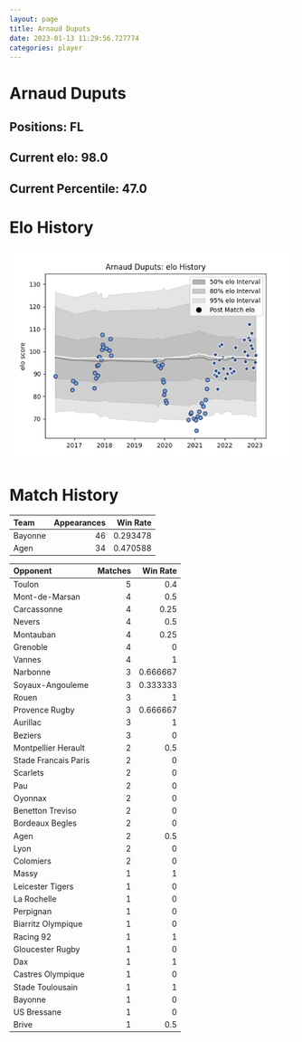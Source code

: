 ```yaml
---  
layout: page  
title: Arnaud Duputs  
date: 2023-01-13 11:29:56.727774  
categories: player  
---
```

# Arnaud Duputs

## Positions: FL

## Current elo: 98.0

## Current Percentile: 47.0

# Elo History


![elo history](history_ArnaudDuputs.png)
# Match History


| Team    |   Appearances |   Win Rate |
|:--------|--------------:|-----------:|
| Bayonne |            46 |   0.293478 |
| Agen    |            34 |   0.470588 |

| Opponent             |   Matches |   Win Rate |
|:---------------------|----------:|-----------:|
| Toulon               |         5 |   0.4      |
| Mont-de-Marsan       |         4 |   0.5      |
| Carcassonne          |         4 |   0.25     |
| Nevers               |         4 |   0.5      |
| Montauban            |         4 |   0.25     |
| Grenoble             |         4 |   0        |
| Vannes               |         4 |   1        |
| Narbonne             |         3 |   0.666667 |
| Soyaux-Angouleme     |         3 |   0.333333 |
| Rouen                |         3 |   1        |
| Provence Rugby       |         3 |   0.666667 |
| Aurillac             |         3 |   1        |
| Beziers              |         3 |   0        |
| Montpellier Herault  |         2 |   0.5      |
| Stade Francais Paris |         2 |   0        |
| Scarlets             |         2 |   0        |
| Pau                  |         2 |   0        |
| Oyonnax              |         2 |   0        |
| Benetton Treviso     |         2 |   0        |
| Bordeaux Begles      |         2 |   0        |
| Agen                 |         2 |   0.5      |
| Lyon                 |         2 |   0        |
| Colomiers            |         2 |   0        |
| Massy                |         1 |   1        |
| Leicester Tigers     |         1 |   0        |
| La Rochelle          |         1 |   0        |
| Perpignan            |         1 |   0        |
| Biarritz Olympique   |         1 |   0        |
| Racing 92            |         1 |   1        |
| Gloucester Rugby     |         1 |   0        |
| Dax                  |         1 |   1        |
| Castres Olympique    |         1 |   0        |
| Stade Toulousain     |         1 |   1        |
| Bayonne              |         1 |   0        |
| US Bressane          |         1 |   0        |
| Brive                |         1 |   0.5      |